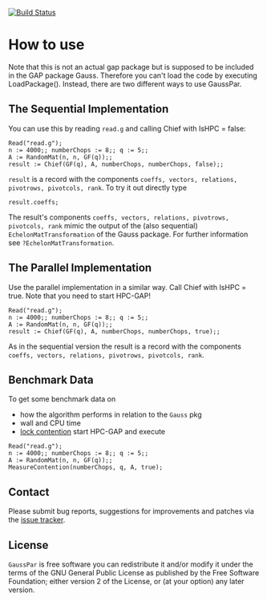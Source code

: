 [![Build Status](https://github.com/gap-packages/GaussPar/workflows/CI/badge.svg?branch=master)](https://github.com/gap-packages/GaussPar/actions?query=workflow%3ACI+branch%3Amaster)
# How to use

Note that this is not an actual gap package but is supposed to be included in the GAP package Gauss. Therefore you can't load the code by executing LoadPackage(). Instead, there are two different ways to use GaussPar.

## The Sequential Implementation

You can use this by reading `read.g` and calling Chief with IsHPC = false:
```
Read("read.g");
n := 4000;; numberChops := 8;; q := 5;;
A := RandomMat(n, n, GF(q));;
result := Chief(GF(q), A, numberChops, numberChops, false);;
```

`result` is a record with the components `coeffs, vectors, relations, pivotrows, pivotcols, rank`. To try it out directly type
```
result.coeffs;
```
The result's components `coeffs, vectors, relations, pivotrows, pivotcols, rank` mimic the output of the (also sequential) `EchelonMatTransformation` of the Gauss package.
For further information see `?EchelonMatTransformation`.

## The Parallel Implementation

Use the parallel implementation in a similar way. Call Chief with IsHPC = true.
Note that you need to start HPC-GAP!
```
Read("read.g");
n := 4000;; numberChops := 8;; q := 5;;
A := RandomMat(n, n, GF(q));;
result := Chief(GF(q), A, numberChops, numberChops, true);;
```

As in the sequential version the result is a record with the components `coeffs, vectors, relations, pivotrows, pivotcols, rank`.

## Benchmark Data

To get some benchmark data on
- how the algorithm performs in relation to the `Gauss` pkg
- wall and CPU time
- [lock contention](https://en.wikipedia.org/wiki/Lock_%28computer_science%29#Granularity)
start HPC-GAP and execute
```
Read("read.g");
n := 4000;; numberChops := 8;; q := 5;;
A := RandomMat(n, n, GF(q));;
MeasureContention(numberChops, q, A, true);
```

## Contact

Please submit bug reports, suggestions for improvements and patches via
the [issue tracker](https://github.com/lbfm-rwth/GaussPar/issues).

## License

`GaussPar` is free software you can redistribute it and/or modify it
under the terms of the GNU General Public License as published by the Free
Software Foundation; either version 2 of the License, or (at your option) any
later version.
